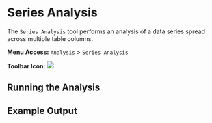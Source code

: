 # Series Analysis

The `Series Analysis` tool performs an analysis of a data series spread across multiple table columns.

**Menu Access:** `Analysis` > `Series Analysis`

**Toolbar Icon:** ![](/images/analysis/seriesanalysis.png)

## Running the Analysis

## Example Output